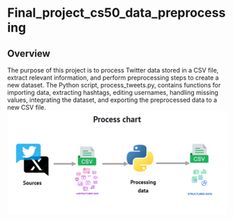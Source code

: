 # Final_project_cs50_data_preprocessing
## Overview
The purpose of this project is to process Twitter data stored in a CSV file, extract relevant information, and perform preprocessing steps to create a new dataset. The Python script, process_tweets.py, contains functions for importing data, extracting hashtags, editing usernames, handling missing values, integrating the dataset, and exporting the preprocessed data to a new CSV file.
![Alt Text](https://github.com/Fairpart/Final_project_cs50_data_preprocessing/raw/main/image/flow_chart.png)

